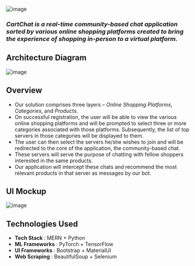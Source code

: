 ![image](https://user-images.githubusercontent.com/56782318/126435363-23259b9e-e51f-47a0-abb9-9a3ca3a916c2.png)

### _CartChat is a real-time community-based chat application sorted by various online shopping platforms created to bring the experience of shopping in-person to a virtual platform._

## Architecture Diagram
![image](https://user-images.githubusercontent.com/56782318/129300499-6e7549e5-9162-46b8-b7a1-dff2564040c0.png)

## Overview
 - Our solution comprises three layers – *Online Shopping Platforms*, *Categories*, and *Products*.
 - On successful registration, the user will be able to view the various online shopping platforms and will be prompted to select three or more categories associated with those platforms. Subsequently, the list of top servers in those categories will be displayed to them. 
- The user can then select the servers he/she wishes to join and will be redirected to the core of the application, the community-based chat. 
- These servers will serve the purpose of chatting with fellow shoppers interested in the same products. 
- Our application will intercept these chats and recommend the most relevant products in that server as messages by our bot.

## UI Mockup
![image](https://user-images.githubusercontent.com/56782318/129300900-43453697-9600-40dd-9a14-21ced70b7ac8.png)

## Technologies Used
- **Tech Stack** : MERN + Python
- **ML Frameworks** : PyTorch + TensorFlow
- **UI Frameworks** : Bootstrap + MaterialUI
- **Web Scraping** : BeautifulSoup + Selenium

